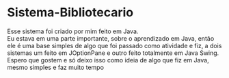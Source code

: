 # Sistema-Bibliotecario

Esse sistema foi criado por mim feito em Java.
<br>
Eu estava em uma parte importante, sobre o aprendizado em Java, então ele é uma base simples de algo que foi passado como atividade e fiz, a dois sistemas um feito em JOptionPane e outro feito totalmente em Java Swing.
Espero que gostem e só deixo isso como ideia de algo que fiz em Java, mesmo simples e faz muito tempo

